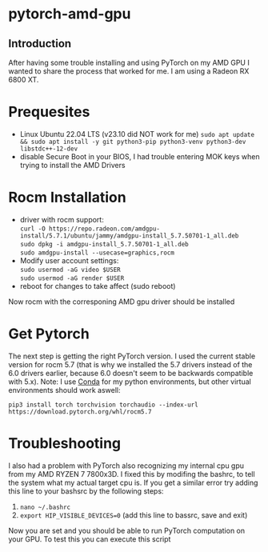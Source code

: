 # pytorch-amd-gpu

## Introduction

After having some trouble installing and using PyTorch on my AMD GPU I wanted to share the process that worked for me. I am using a Radeon RX 6800 XT.

# Prequesites

- Linux Ubuntu 22.04 LTS (v23.10 did NOT work for me)
  `` sudo apt update && sudo apt install -y git python3-pip python3-venv python3-dev libstdc++-12-dev ``
- disable Secure Boot in your BIOS, I had trouble entering MOK keys when trying to install the AMD Drivers

# Rocm Installation
- driver with rocm support:<br>
  ``curl -O https://repo.radeon.com/amdgpu-install/5.7.1/ubuntu/jammy/amdgpu-install_5.7.50701-1_all.deb``<br>
  ``sudo dpkg -i amdgpu-install_5.7.50701-1_all.deb ``<br>
  ``sudo amdgpu-install --usecase=graphics,rocm``<br>
- Modify user account settings:<br>
  ``sudo usermod -aG video $USER``<br>
  ``sudo usermod -aG render $USER``<br>
- reboot for changes to take affect (sudo reboot)<br>

Now rocm with the corresponing AMD gpu driver should be installed

# Get Pytorch

The next step is getting the right PyTorch version. I used the current stable version for rocm 5.7 (that is why we installed the 5.7 drivers instead of the 6.0 drivers earlier, because 6.0 doesn't seem to be backwards compatible with 5.x). Note: I use [Conda](https://www.anaconda.com/download) for my python environments, but other virtual environments should work aswell:

`` pip3 install torch torchvision torchaudio --index-url https://download.pytorch.org/whl/rocm5.7 ``

# Troubleshooting

I also had a problem with PyTorch also recognizing my internal cpu gpu from my AMD RYZEN 7 7800x3D. I fixed this by modifing the bashrc, to tell the system what my actual target cpu is. If you get a similar error try adding this line to your bashsrc by the following steps:

1) ``nano ~/.bashrc``
2) ``export HIP_VISIBLE_DEVICES=0`` (add this line to bassrc, save and exit)

Now you are set and you should be able to run PyTorch computation on your GPU. To test this you can execute this script


